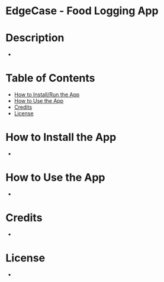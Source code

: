 # EdgeCase - Food Logging App

# Description

- 

# Table of Contents

- [How to Install/Run the App](-how-to-install-the-app)
- [How to Use the App](-how-to-use-the-app)
- [Credits](-credits)
- [License](-license)

# How to Install the App

- 

# How to Use the App

- 

# Credits

- 

# License

- 
